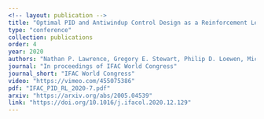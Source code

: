 ```yaml
---
<!-- layout: publication -->
title: "Optimal PID and Antiwindup Control Design as a Reinforcement Learning Problem"
type: "conference"
collection: publications
order: 4
year: 2020
authors: "Nathan P. Lawrence, Gregory E. Stewart, Philip D. Loewen, Michael G. Forbes, Johan U. Backstrom, R. Bhushan Gopaluni"
journal: "In proceedings of IFAC World Congress"
journal_short: "IFAC World Congress"
video: "https://vimeo.com/455075386"
pdf: "IFAC_PID_RL_2020-7.pdf"
arxiv: "https://arxiv.org/abs/2005.04539"
link: "https://doi.org/10.1016/j.ifacol.2020.12.129"
---
```

